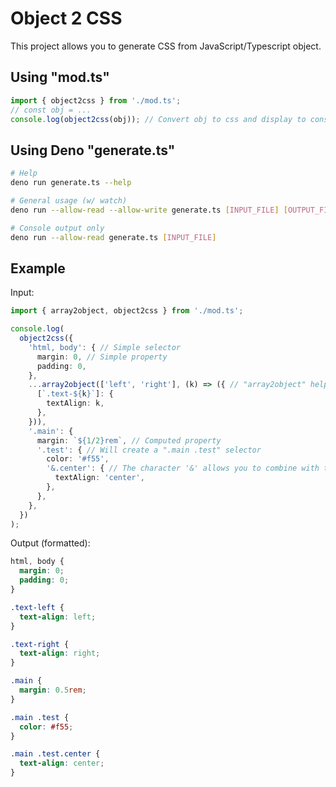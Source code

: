 # Object 2 CSS
This project allows you to generate CSS from JavaScript/Typescript object.

## Using "mod.ts"
```ts
import { object2css } from './mod.ts';
// const obj = ...
console.log(object2css(obj)); // Convert obj to css and display to console
```

## Using Deno "generate.ts"
```sh
# Help
deno run generate.ts --help

# General usage (w/ watch)
deno run --allow-read --allow-write generate.ts [INPUT_FILE] [OUTPUT_FILE] --watch

# Console output only
deno run --allow-read generate.ts [INPUT_FILE]
```

## Example
Input:
```ts
import { array2object, object2css } from './mod.ts';

console.log(
  object2css({
    'html, body': { // Simple selector
      margin: 0, // Simple property
      padding: 0,
    },
    ...array2object(['left', 'right'], (k) => ({ // "array2object" helper
      [`.text-${k}`]: {
        textAlign: k,
      },
    })),
    '.main': {
      margin: `${1/2}rem`, // Computed property
      '.test': { // Will create a ".main .test" selector
        color: '#f55',
        '&.center': { // The character '&' allows you to combine with the parent selector ".main .test.center"
          textAlign: 'center',
        },
      },
    },
  })
);
```
Output (formatted):
```css
html, body {
  margin: 0;
  padding: 0;
}

.text-left {
  text-align: left;
}

.text-right {
  text-align: right;
}

.main {
  margin: 0.5rem;
}

.main .test {
  color: #f55;
}

.main .test.center {
  text-align: center;
}
```
